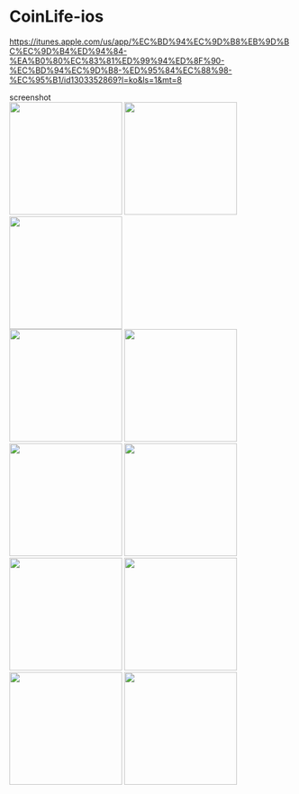 # CoinLife-ios

https://itunes.apple.com/us/app/%EC%BD%94%EC%9D%B8%EB%9D%BC%EC%9D%B4%ED%94%84-%EA%B0%80%EC%83%81%ED%99%94%ED%8F%90-%EC%BD%94%EC%9D%B8-%ED%95%84%EC%88%98-%EC%95%B1/id1303352869?l=ko&ls=1&mt=8

screenshot
<br>
<img src='https://github.com/iveinvalue/CoinLife-ios/blob/master/resource/0.png' width='200px'/>
<img src='https://github.com/iveinvalue/CoinLife-ios/blob/master/resource/1.png' width='200px'/>
<img src='https://github.com/iveinvalue/CoinLife-ios/blob/master/resource/2.png' width='200px'/>
<br>
<img src='https://github.com/iveinvalue/CoinLife-ios/blob/master/resource/se/1.jpg' width='200px'/>
<img src='https://github.com/iveinvalue/CoinLife-ios/blob/master/resource/se/2.jpg' width='200px'/>
<img src='https://github.com/iveinvalue/CoinLife-ios/blob/master/resource/se/3.jpg' width='200px'/>
<img src='https://github.com/iveinvalue/CoinLife-ios/blob/master/resource/se/4.jpg' width='200px'/>
<br>
<img src='https://github.com/iveinvalue/CoinLife-ios/blob/master/resource/x/1.jpg' width='200px'/>
<img src='https://github.com/iveinvalue/CoinLife-ios/blob/master/resource/x/2.jpg' width='200px'/>
<img src='https://github.com/iveinvalue/CoinLife-ios/blob/master/resource/x/3.jpg' width='200px'/>
<img src='https://github.com/iveinvalue/CoinLife-ios/blob/master/resource/x/4.jpg' width='200px'/>


